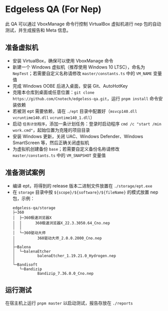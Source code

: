 # Edgeless QA (For Nep)

此 QA 可以通过 VboxManage 命令行控制 VirtualBox 虚拟机进行 nep 包的自动测试，并生成报告和 Meta 信息。

## 准备虚拟机

- 安装 VirtualBox，确保可以使用 VboxManage 命令
- 新建一个 Windows 虚拟机（推荐使用 Windows 10 LTSC），命名为 `NepTest`；若需要自定义名称请修改 `master/constants.ts` 中的 `VM_NAME` 变量值
- 完成 Windows OOBE 后进入桌面，安装 Git、AutoHotKey
- 克隆本仓库到桌面或任意位置：`git clone https://github.com/Cnotech/edgeless-qa.git`，运行 `pnpm install` 命令安装依赖
- 若被测 ept 需要依赖，请在 `./ept` 目录中配置好（`msvcp140.dll` `vcruntime140.dll` `vcruntime140_1.dll`）
- 启动 `任务计划程序`，添加一条计划任务：登录时启动程序 `cmd /c "start /min work.cmd"`，起始位置为克隆的项目目录
- 安装 Windows 更新，关闭 UAC、Windows Defender、Windows SmartScreen 等，然后正确关闭虚拟机
- 为虚拟机创建备份 `base`；若需要自定义备份名称请修改 `master/constants.ts` 中的 `VM_SNAPSHOT` 变量值

## 准备测试案例

- 编译 ept，将得到的 release 版本二进制文件放置在 `./storage/ept.exe`
- 在 `storage` 目录中按 `${scope}/${software}/${fileName}` 的模式放置 nep 包，示例：
  ```
  edgeless-qa/storage
  ├─360
  │  ├─360极速浏览器X
  │  │      360极速浏览器X_22.3.3050.64_Cno.nep
  │  │
  │  └─360驱动大师
  │          360驱动大师_2.0.0.2000_Cno.nep
  │
  ├─Balena
  │  └─balenaEtcher
  │          balenaEtcher_1.19.21.0_Hydrogen.nep
  │
  └─Bandisoft
     └─Bandizip
             Bandizip_7.36.0.0_Cno.nep
  ```

## 运行测试

在宿主机上运行 `pnpm master` 以启动测试，报告存放在 `./reports`
